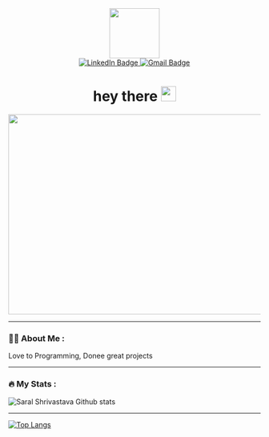 

<div id="header" align="center">
  <img src="https://media.giphy.com/media/RN8FdaB6T1bkkI5n4I/giphy.gif" width="100"/>
  <div id="badges">
    <a href="https://linkedin.com/in/deepak-mandal-7b750318b/">
      <img src="https://img.shields.io/badge/LinkedIn-blue?style=for-the-badge&logo=linkedin&logoColor=white" alt="LinkedIn Badge"/>
    </a>
    <a href="mailto:deepak379mandal@gmail.com">
      <img src="https://img.shields.io/badge/Gmail-red?style=for-the-badge&logo=gmail&logoColor=white" alt="Gmail Badge"/>
    </a>
    <br/>
    <img src="https://komarev.com/ghpvc/?username=depak379mandal&style=flat-square&color=blue" alt=""/>
  </div>
  <h1>
    hey there
    <img src="https://media.giphy.com/media/hvRJCLFzcasrR4ia7z/giphy.gif" width="30px"/>
  </h1>
</div>
<div align="center">
  <img src="https://media.giphy.com/media/Y4ak9Ki2GZCbJxAnJD/giphy.gif" width="600" height="400"/>
</div>

---



### :man_technologist: About Me :
 Love to Programming, Donee great projects

---


### :fire: My Stats :
<img src="https://github-readme-stats.vercel.app/api/top-langs?username=depak379mandal&show_icons=true&theme=blueberry&locale=en&layout=compact" alt="Saral Shrivastava Github stats" />

---



[![Top Langs](https://github-readme-stats.vercel.app/api/top-langs/?username=depak379mandal&theme=blueberry)](https://github.com/anuraghazra/github-readme-stats)
